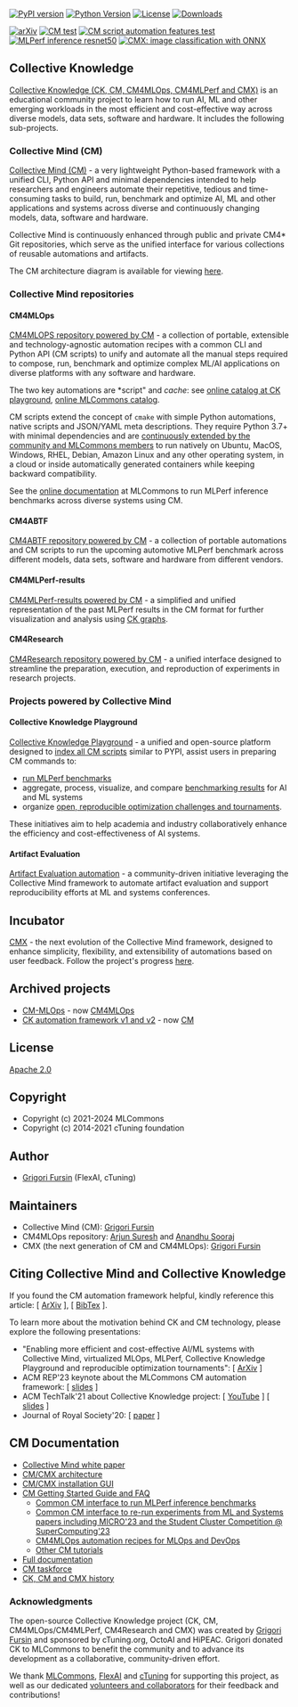 [![PyPI version](https://badge.fury.io/py/cmind.svg)](https://pepy.tech/project/cmind)
[![Python Version](https://img.shields.io/badge/python-3+-blue.svg)](https://github.com/mlcommons/ck/tree/master/cm/cmind)
[![License](https://img.shields.io/badge/License-Apache%202.0-green)](LICENSE.md)
[![Downloads](https://static.pepy.tech/badge/cmind)](https://pepy.tech/project/cmind)

[![arXiv](https://img.shields.io/badge/arXiv-2406.16791-b31b1b.svg)](https://arxiv.org/abs/2406.16791)
[![CM test](https://github.com/mlcommons/ck/actions/workflows/test-cm.yml/badge.svg)](https://github.com/mlcommons/ck/actions/workflows/test-cm.yml)
[![CM script automation features test](https://github.com/mlcommons/ck/actions/workflows/test-cm-script-features.yml/badge.svg)](https://github.com/mlcommons/ck/actions/workflows/test-cm-script-features.yml)
[![MLPerf inference resnet50](https://github.com/mlcommons/ck/actions/workflows/test-cm-mlperf-inference-resnet50.yml/badge.svg)](https://github.com/mlcommons/ck/actions/workflows/test-cm-mlperf-inference-resnet50.yml)
[![CMX: image classification with ONNX](https://github.com/mlcommons/ck/actions/workflows/test-cmx-image-classification-onnx.yml/badge.svg)](https://github.com/mlcommons/ck/actions/workflows/test-cmx-image-classification-onnx.yml)

## Collective Knowledge

[Collective Knowledge (CK, CM, CM4MLOps, CM4MLPerf and CMX)](https://cKnowledge.org) 
is an educational community project to learn how to run AI, ML and other emerging workloads 
in the most efficient and cost-effective way across diverse models, data sets, software and hardware.
It includes the following sub-projects.

### Collective Mind (CM)

[Collective Mind (CM)](https://github.com/mlcommons/ck/tree/master/cm) -
a very lightweight Python-based framework with a unified CLI, Python API and minimal dependencies
intended to help researchers and engineers automate their repetitive, tedious and time-consuming tasks
to build, run, benchmark and optimize AI, ML and other applications and systems 
across diverse and continuously changing models, data, software and hardware.

Collective Mind is continuously enhanced through public and private CM4* Git repositories, 
which serve as the unified interface for various collections of reusable automations and artifacts.

The CM architecture diagram is available for viewing 
[here](https://github.com/mlcommons/ck/tree/master/docs/specs/cm-diagram-v3.5.1.png).

### Collective Mind repositories

#### CM4MLOps

[CM4MLOPS repository powered by CM](https://github.com/mlcommons/cm4mlops) - 
a collection of portable, extensible and technology-agnostic automation recipes
with a common CLI and Python API (CM scripts) to unify and automate 
all the manual steps required to compose, run, benchmark and optimize complex ML/AI applications 
on diverse platforms with any software and hardware. 

The two key automations are *script" and *cache*:
see [online catalog at CK playground](https://access.cknowledge.org/playground/?action=scripts),
[online MLCommons catalog](https://docs.mlcommons.org/cm4mlops/scripts).

CM scripts extend the concept of `cmake` with simple Python automations, native scripts
and JSON/YAML meta descriptions. They require Python 3.7+ with minimal dependencies and are 
[continuously extended by the community and MLCommons members](https://github.com/mlcommons/ck/blob/master/CONTRIBUTING.md)
to run natively on Ubuntu, MacOS, Windows, RHEL, Debian, Amazon Linux
and any other operating system, in a cloud or inside automatically generated containers
while keeping backward compatibility.

See the [online documentation](https://docs.mlcommons.org/inference) 
at MLCommons to run MLPerf inference benchmarks across diverse systems using CM.

#### CM4ABTF

[CM4ABTF repository powered by CM](https://github.com/mlcommons/cm4abtf) - 
a collection of portable automations and CM scripts to run the upcoming 
automotive MLPerf benchmark across different models, data sets, software 
and hardware from different vendors.

#### CM4MLPerf-results

[CM4MLPerf-results powered by CM](https://github.com/mlcommons/cm4mlperf-results) - 
a simplified and unified representation of the past MLPerf results 
in the CM format for further visualization and analysis using [CK graphs](https://access.cknowledge.org/playground/?action=experiments).

#### CM4Research

[CM4Research repository powered by CM](https://github.com/ctuning/cm4research) - 
a unified interface designed to streamline the preparation, execution, and reproduction of experiments in research projects.


### Projects powered by Collective Mind

#### Collective Knowledge Playground

[Collective Knowledge Playground](https://access.cKnowledge.org) - 
a unified and open-source platform designed to [index all CM scripts](https://access.cknowledge.org/playground/?action=scripts) similar to PYPI,
assist users in preparing CM commands to:

* [run MLPerf benchmarks](https://access.cknowledge.org/playground/?action=howtorun)
* aggregate, process, visualize, and compare [benchmarking results](https://access.cknowledge.org/playground/?action=experiments) for AI and ML systems
* organize [open, reproducible optimization challenges and tournaments](https://access.cknowledge.org/playground/?action=challenges). 

These initiatives aim to help academia and industry
collaboratively enhance the efficiency and cost-effectiveness of AI systems.

#### Artifact Evaluation

[Artifact Evaluation automation](https://cTuning.org/ae) - a community-driven initiative 
leveraging the Collective Mind framework to automate artifact evaluation 
and support reproducibility efforts at ML and systems conferences.


## Incubator

[CMX](https://github.com/mlcommons/ck/tree/master/cmx) - the next evolution of the Collective Mind framework,
designed to enhance simplicity, flexibility, and extensibility of automations 
based on user feedback. Follow the project's progress [here]( https://github.com/orgs/mlcommons/projects/46 ).


## Archived projects 

* [CM-MLOps](https://github.com/mlcommons/ck/tree/master/cm-mlops) - now [CM4MLOps](https://github.com/mlcommons/ck/tree/master/cm4mlops)
* [CK automation framework v1 and v2](https://github.com/mlcommons/ck/tree/master/ck) - now [CM](https://github.com/mlcommons/ck/tree/master/cm)


## License

[Apache 2.0](LICENSE.md)

## Copyright

* Copyright (c) 2021-2024 MLCommons
* Copyright (c) 2014-2021 cTuning foundation

## Author

* [Grigori Fursin](https://cKnowledge.org/gfursin) (FlexAI, cTuning)

## Maintainers

* Collective Mind (CM): [Grigori Fursin](https://cKnowledge.org/gfursin)
* CM4MLOps repository: [Arjun Suresh](https://github.com/arjunsuresh) and [Anandhu Sooraj](https://github.com/anandhu-eng)
* CMX (the next generation of CM and CM4MLOps): [Grigori Fursin](https://cKnowledge.org/gfursin)


## Citing Collective Mind and Collective Knowledge

If you found the CM automation framework helpful, kindly reference this article:
[ [ArXiv](https://arxiv.org/abs/2406.16791) ], [ [BibTex](https://github.com/mlcommons/ck/blob/master/citation.bib) ].

To learn more about the motivation behind CK and CM technology, please explore the following presentations:

* "Enabling more efficient and cost-effective AI/ML systems with Collective Mind, virtualized MLOps, MLPerf, Collective Knowledge Playground and reproducible optimization tournaments": [ [ArXiv](https://arxiv.org/abs/2406.16791) ]
* ACM REP'23 keynote about the MLCommons CM automation framework: [ [slides](https://doi.org/10.5281/zenodo.8105339) ] 
* ACM TechTalk'21 about Collective Knowledge project: [ [YouTube](https://www.youtube.com/watch?v=7zpeIVwICa4) ] [ [slides](https://learning.acm.org/binaries/content/assets/leaning-center/webinar-slides/2021/grigorifursin_techtalk_slides.pdf) ]
* Journal of Royal Society'20: [ [paper](https://royalsocietypublishing.org/doi/10.1098/rsta.2020.0211) ]


## CM Documentation

* [Collective Mind white paper](https://arxiv.org/abs/2406.16791)
* [CM/CMX architecture](https://github.com/mlcommons/ck/tree/master/docs/specs/cm-diagram-v3.5.1.png)
* [CM/CMX installation GUI](https://access.cknowledge.org/playground/?action=install)
* [CM Getting Started Guide and FAQ](https://github.com/mlcommons/ck/tree/master/docs/getting-started.md)
  * [Common CM interface to run MLPerf inference benchmarks](https://github.com/mlcommons/ck/tree/master/docs/mlperf/inference)
  * [Common CM interface to re-run experiments from ML and Systems papers including MICRO'23 and the Student Cluster Competition @ SuperComputing'23](https://github.com/mlcommons/ck/tree/master/docs/tutorials/common-interface-to-reproduce-research-projects.md)
  * [CM4MLOps automation recipes for MLOps and DevOps](https://access.cknowledge.org/playground/?action=scripts)
  * [Other CM tutorials](https://github.com/mlcommons/ck/tree/master/docs/tutorials)
* [Full documentation](https://github.com/mlcommons/ck/tree/master/docs/README.md)
* [CM taskforce](https://github.com/mlcommons/ck/tree/master/docs/taskforce.md)
* [CK, CM and CMX history](https://github.com/mlcommons/ck/tree/master/docs/history.md)


### Acknowledgments

The open-source Collective Knowledge project (CK, CM, CM4MLOps/CM4MLPerf, 
CM4Research and CMX) was created by [Grigori Fursin](https://cKnowledge.org/gfursin)
and sponsored by cTuning.org, OctoAI and HiPEAC.
Grigori donated CK to MLCommons to benefit the community
and to advance its development as a collaborative, community-driven effort.

We thank [MLCommons](https://mlcommons.org), [FlexAI](https://flex.ai) 
and [cTuning](https://cTuning.org) for supporting this project,
as well as our dedicated [volunteers and collaborators](https://github.com/mlcommons/ck/blob/master/CONTRIBUTING.md)
for their feedback and contributions!
